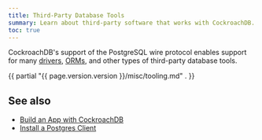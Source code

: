```yaml
---
title: Third-Party Database Tools
summary: Learn about third-party software that works with CockroachDB.
toc: true
---
```


CockroachDB's support of the PostgreSQL wire protocol enables support for many [drivers](hello-world-example-apps.html), [ORMs](hello-world-example-apps.html), and other types of third-party database tools.

{{ partial "{{ page.version.version }}/misc/tooling.md" . }}

## See also

- [Build an App with CockroachDB](hello-world-example-apps.html)
- [Install a Postgres Client](install-client-drivers.html)
